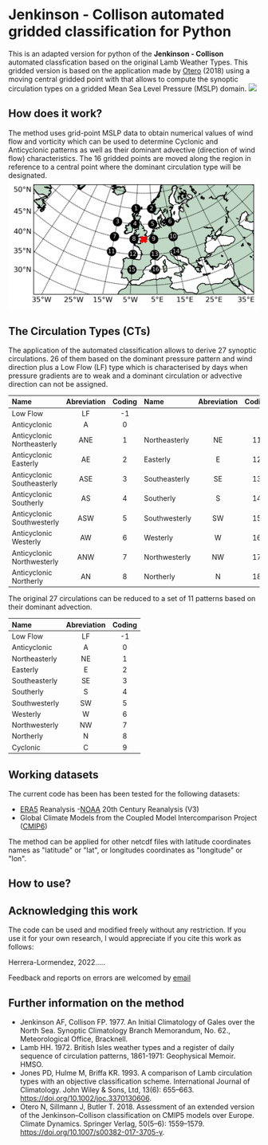 # Jenkinson - Collison automated gridded classification for Python
This is an adapted version for python of the __Jenkinson - Collison__ automated classfication based on the original Lamb Weather Types. This gridded version is based on the application made by [Otero](https://link.springer.com/article/10.1007/s00382-017-3705-y) (2018) using a moving central gridded point with  that allows to compute the synoptic circulation types on a gridded Mean Sea Level Pressure (MSLP) domain.
![](https://github.com/PedroLormendez/JK-Classification-Beta/blob/main/figs/globe.png)
## How does it work?
The method uses grid-point MSLP data to obtain numerical values of wind flow and vorticity which can be used to determine Cyclonic and Anticyclonic patterns as well as their dominant advective (direction of wind flow) characteristics. The 16 gridded points are moved along the region in reference to a central point where the dominant circulation type will be designated.   
![](https://github.com/PedroLormendez/JK-Classification-Beta/blob/main/figs/Gridpoints.gif)

## The Circulation Types (CTs)
The application of the automated classification allows to derive 27 synoptic circulations. 26 of them based on the dominant pressure pattern and wind direction plus a Low Flow (LF) type which is characterised by days when pressure gradients are to weak and a dominant circulation or advective direction can not be assigned.

|__Name__ | __Abreviation__| __Coding__|__Name__| __Abreviation__| __Coding__|__Name__| __Abreviation__| __Coding__|
| :-      | :-:            | :-:       | :-     | :-:            | :-:       | :-     | :-:            | :-:    
|Low Flow                   | LF             | -1        
|Anticyclonic               | A              | 0         |             |   |   |Cyclonic              | C              | 20
|Anticyclonic Northeasterly | ANE            | 1         |Northeasterly| NE| 11|Cyclonic Northeasterly| CNE            | 21
|Anticyclonic Easterly      | AE             | 2         |Easterly     | E | 12|Cyclonic Easterly     | CE             | 22
|Anticyclonic Southeasterly | ASE            | 3         |Southeasterly| SE| 13|Cyclonic Southeasterly| CSE            | 23
|Anticyclonic Southerly     | AS             | 4         |Southerly    | S | 14|Cyclonic Southerly    | CS             | 24
|Anticyclonic Southwesterly | ASW            | 5         |Southwesterly| SW| 15|Cyclonic Southwesterly| CSW            | 25
|Anticyclonic Westerly      | AW             | 6         |Westerly     | W | 16|Cyclonic Westerly     | CW             | 26
|Anticyclonic Northwesterly | ANW            | 7         |Northwesterly| NW| 17|Cyclonic Northwesterly| CNW            | 27
|Anticyclonic Northerly     | AN             | 8         |Northerly    | N | 18|Cyclonic Northerly    | CN             | 28

The original 27 circulations can be reduced to a set of 11 patterns based on their dominant advection.

|Name                   | Abreviation | Coding 
| :-                   | :-:          | :-:    
|Low Flow               | LF          | -1     
|Anticyclonic           | A           | 0
|Northeasterly          | NE          | 1
|Easterly               | E           | 2
|Southeasterly          | SE          | 3
|Southerly              | S           | 4
|Southwesterly          | SW          | 5
|Westerly               | W           | 6
|Northwesterly          | NW          | 7
|Northerly              | N           | 8
|Cyclonic               | C           | 9

## Working datasets

The current code has been has been tested for the following datasets:
- [ERA5](https://www.ecmwf.int/en/forecasts/datasets/reanalysis-datasets/era5) Reanalysis 
-[NOAA](https://psl.noaa.gov/data/gridded/data.20thC_ReanV3.html) 20th Century Reanalysis (V3)
- Global Climate Models from the Coupled Model Intercomparison Project ([CMIP6](https://esgf-node.llnl.gov/projects/cmip6/))

The method can be applied for other netcdf files with latitude coordinates names as "latitude" or "lat", or longitudes coordinates as "longitude" or "lon".  
## How to use?

## Acknowledging this work
The code can be used and modified freely without any restriction. If you use it for your own research, I would appreciate if you cite this work as follows:

Herrera-Lormendez, 2022.....

Feedback and reports on errors are welcomed by [email](Pedro.Herrer-Lormendez@ioez.tu-freiberg.de)

## Further information on the method
- Jenkinson AF, Collison FP. 1977. An Initial Climatology of Gales over the North Sea. Synoptic Climatology Branch Memorandum, No. 62., Meteorological Office, Bracknell.
- Lamb HH. 1972. British Isles weather types and a register of daily sequence of circulation patterns, 1861-1971: Geophysical Memoir. HMSO.
- Jones PD, Hulme M, Briffa KR. 1993. A comparison of Lamb circulation types with an objective classification scheme. International Journal of Climatology. John Wiley & Sons, Ltd, 13(6): 655–663. https://doi.org/10.1002/joc.3370130606.
- Otero N, Sillmann J, Butler T. 2018. Assessment of an extended version of the Jenkinson–Collison classification on CMIP5 models over Europe. Climate Dynamics. Springer Verlag, 50(5–6): 1559–1579. https://doi.org/10.1007/s00382-017-3705-y.
